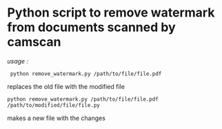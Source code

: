 # Python script to remove watermark from documents scanned by camscan
_usage :_
```
 python remove_watermark.py /path/to/file/file.pdf
```
replaces the old file with the modified file
```
python remove_watermark.py /path/to/file/file.pdf /path/to/modified/file/file.py
```
makes a new file with the changes

